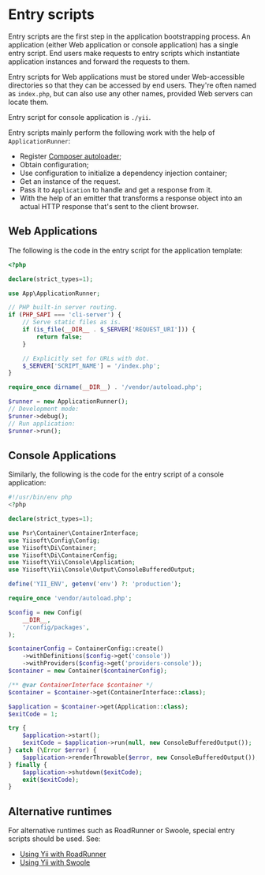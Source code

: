 # Entry scripts

Entry scripts are the first step in the application bootstrapping
process. An application (either Web application or console application) has
a single entry script. End users make requests to entry scripts which
instantiate application instances and forward the requests to them.

Entry scripts for Web applications must be stored under Web-accessible
directories so that they can be accessed by end users. They're often named
as `index.php`, but can also use any other names, provided Web servers can
locate them.

Entry script for console application is `./yii`.

Entry scripts mainly perform the following work with the help of
`ApplicationRunner`:

* Register [Composer
  autoloader](https://getcomposer.org/doc/01-basic-usage.md#autoloading);
* Obtain configuration;
* Use configuration to initialize a dependency injection container;
* Get an instance of the request.
* Pass it to `Application` to handle and get a response from it.
* With the help of an emitter that transforms a response object into an
  actual HTTP response that's sent to the client browser.

## Web Applications <span id="web-applications"></span>

The following is the code in the entry script for the application template:

```php
<?php

declare(strict_types=1);

use App\ApplicationRunner;

// PHP built-in server routing.
if (PHP_SAPI === 'cli-server') {
    // Serve static files as is.
    if (is_file(__DIR__ . $_SERVER['REQUEST_URI'])) {
        return false;
    }

    // Explicitly set for URLs with dot.
    $_SERVER['SCRIPT_NAME'] = '/index.php';
}

require_once dirname(__DIR__) . '/vendor/autoload.php';

$runner = new ApplicationRunner();
// Development mode:
$runner->debug();
// Run application:
$runner->run();
```


## Console Applications <span id="console-applications"></span>

Similarly, the following is the code for the entry script of a console
application:

```php
#!/usr/bin/env php
<?php

declare(strict_types=1);

use Psr\Container\ContainerInterface;
use Yiisoft\Config\Config;
use Yiisoft\Di\Container;
use Yiisoft\Di\ContainerConfig;
use Yiisoft\Yii\Console\Application;
use Yiisoft\Yii\Console\Output\ConsoleBufferedOutput;

define('YII_ENV', getenv('env') ?: 'production');

require_once 'vendor/autoload.php';

$config = new Config(
    __DIR__,
    '/config/packages',
);

$containerConfig = ContainerConfig::create()
    ->withDefinitions($config->get('console'))
    ->withProviders($config->get('providers-console'));
$container = new Container($containerConfig);

/** @var ContainerInterface $container */
$container = $container->get(ContainerInterface::class);

$application = $container->get(Application::class);
$exitCode = 1;

try {
    $application->start();
    $exitCode = $application->run(null, new ConsoleBufferedOutput());
} catch (\Error $error) {
    $application->renderThrowable($error, new ConsoleBufferedOutput());
} finally {
    $application->shutdown($exitCode);
    exit($exitCode);
}
```

## Alternative runtimes

For alternative runtimes such as RoadRunner or Swoole, special entry scripts
should be used. See:

- [Using Yii with RoadRunner](../tutorial/using-yii-with-roadrunner.md)
- [Using Yii with Swoole](../tutorial/using-yii-with-swoole.md)

